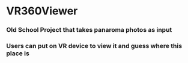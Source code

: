 # VR360Viewer
### Old School Project that takes panaroma photos as input 
### Users can put on VR device to view it and guess where this place is

